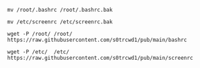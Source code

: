 
	mv /root/.bashrc /root/.bashrc.bak

 	mv /etc/screenrc /etc/screenrc.bak

	wget -P /root/ /root/ https://raw.githubusercontent.com/s0trcwd1/pub/main/bashrc

	wget -P /etc/  /etc/ https://raw.githubusercontent.com/s0trcwd1/pub/main/screenrc
